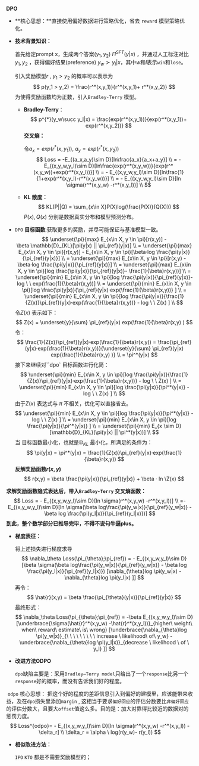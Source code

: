 **DPO**

+ **核心思想：**直接使用偏好数据进行策略优化，省去 `reward` 模型策略优化。

+ **技术背景知识：**

  首先给定prompt x，生成两个答案$(y_1,y_2)~\Pi^{SFT}(y|x)$ ，并通过人工标注对比$y_1,y_2$ ，获得偏好结果(preference) $y_w\succ y_l|x$，其中$w$和$l$表示`win`和`lose`。

  引入奖励模型$r$  , $y_1 > y_2$ 的概率可以表示为
  $$
  p(y_1 > y_2) = \frac{r^*(x,y_1)}{r^*(x,y_1)+ r^*(x,y_2)}
  $$
  为使得奖励函数均为正数，引入`Bradley-Terry` 模型。

  + **Bradley-Terry**：
    $$
    p^{*}(y_w\succ y_l|x) = \frac{exp(r^*(x,y_1))}{exp(r^*(x,y_1))+ exp(r^*(x,y_2))}
    $$
    **交叉熵：**

    令$a_x = exp(r^*(x,y_1))$,   $a_y = exp(r^*(x,y_2))$
    $$
    Loss = -E_{(a_x,a_y)\sim D}[ln\frac{a_x}{a_x+a_y}] \\
    = - E_{(x,y_w,y_l)\sim D}[ln\frac{exp(r^*(x,y_w))}{exp(r^*(x,y_w))+exp(r^*(x,y_l))}] \\
    = - E_{(x,y_w,y_l)\sim D}[ln\frac{1}{1+exp(r^*(x,y_l)-r^*(x,y_w))}]  \\
    = - E_{(x,y_w,y_l)\sim D}[ln \sigma(r^*(x,y_w) -r^*(x,y_l))] \\
    $$

  + **KL 散度：**
    $$
    KL(P||Q) = \sum_{x\in X}P(X)log(\frac{P(X)}{Q(X)})
    $$
    $P(x),Q(x)$  分别是数据真实分布和模型预测分布。

+  `DPO`  **目标函数**:获取更多的奖励，并尽可能保证与基准模型一致。
  $$
  \underset{\pi}{max} E_{x\in X, y \in \pi}[r(x,y)] - \beta·\mathbb{D}_{KL}[\pi(y|x) || \pi_{ref}(y|x)] \\
  = \underset{\pi}{max} E_{x\in X, y \in \pi}[r(x,y)] - E_{x\in X, y \in \pi}[\beta·log \frac{\pi(y|x)}{\pi_{ref}(y|x)}]  \\
  = \underset{\pi}{max} E_{x\in X, y \in \pi}[r(x,y) - \beta·log \frac{\pi(y|x)}{\pi_{ref}(y|x)}] \\
  =  \underset{\pi}{max} E_{x\in X, y \in \pi}[log \frac{\pi(y|x)}{\pi_{ref}(y|x)}- \frac{1}{\beta}r(x,y))] \\
  =  \underset{\pi}{min} E_{x\in X, y \in \pi}[log \frac{\pi(y|x)}{\pi_{ref}(y|x)}- log \ \ exp(\frac{1}{\beta}r(x,y))] \\
  =  \underset{\pi}{min} E_{x\in X, y \in \pi}[log \frac{\pi(y|x)}{\pi_{ref}(y|x)·exp(\frac{1}{\beta}r(x,y))} ] \\
  =  \underset{\pi}{min} E_{x\in X, y \in \pi}[log \frac{\pi(y|x)}{\frac{1}{Z(x)}\pi_{ref}(y|x)·exp(\frac{1}{\beta}r(x,y))} - log \ \ Z(x) ] \\
  $$
  令$Z(x)$ 表示如下：
  $$
  Z(x) = \underset{y}{\sum} \pi_{ref}(y|x) exp(\frac{1}{\beta}r(x,y) )
  $$
  令：
  $$
  \frac{1}{Z(x)}\pi_{ref}(y|x)·exp(\frac{1}{\beta}r(x,y)) = \frac{\pi_{ref}(y|x)·exp(\frac{1}{\beta}r(x,y))}{\underset{y}{\sum} \pi_{ref}(y|x) exp(\frac{1}{\beta}r(x,y) )} \\
   = \pi^*(y|x)
  $$
  接下来继续对``dpo` 目标函数进行化简：
  $$
  \underset{\pi}{min} E_{x\in X, y \in \pi}[log \frac{\pi(y|x)}{\frac{1}{Z(x)}\pi_{ref}(y|x)·exp(\frac{1}{\beta}r(x,y))} - log \ \ Z(x) ] \\
    =  \underset{\pi}{min} E_{x\in X, y \in \pi}[log \frac{\pi(y|x)}{\pi^*(y|x)} - log \ \ Z(x) ] \\
  $$
  由于$Z(x)$ 表达式与 $\pi$  不相关，优化可以直接省去。
  $$
  \underset{\pi}{min} E_{x\in X, y \in \pi}[log \frac{\pi(y|x)}{\pi^*(y|x)} - log \ \ Z(x) ] \\
  = \underset{\pi}{min} E_{x\in X, y \in \pi}[log \frac{\pi(y|x)}{\pi^*(y|x)} ] \\
  = \underset{\pi}{min} E_{x \sim D}[\mathbb{D}_{KL}(\pi(y|x) || \pi^*(y|x))] \\
  $$
  当 目标函数最小化，也就是$\mathbb{D}_{KL}$ 最小化，所满足的条件为：
  $$
  \pi(y|x) = \pi^*(y|x) = \frac{1}{Z(x)}\pi_{ref}(y|x)·exp(\frac{1}{\beta}r(x,y))
  $$
  **反解奖励函数$r(x,y)$**
  $$
  r(x,y) = \beta \frac{\pi(y|x)}{\pi_{ref}(y|x)} + \beta · ln \Z(x)
  $$
  

  **求解奖励函数隐式表达后，带入`Bradley-Terry` 交叉熵函数：**
  $$
  Loss = - E_{(x,y_w,y_l)\sim D}[ln \sigma(r^*(x,y_w) -r^*(x,y_l))] \\
  =- E_{(x,y_w,y_l)\sim D}[ln \sigma(\beta log\frac{\pi(y_w|x)}{\pi_{ref}(y_w|x)} - \beta log \frac{\pi(y_l|x)}{\pi_{ref}(y_l|x)})]
  $$
  **到此，整个数学部分已推导完毕，不得不说句牛逼plus。**

+ **梯度表征：**

  将上述损失进行梯度求导
  $$
  \nabla_\theta Loss(\pi_{\theta};\pi_{ref}) = - E_{(x,y_w,y_l)\sim D}[\beta  \sigma(\beta log\frac{\pi(y_w|x)}{\pi_{ref}(y_w|x)} - \beta log \frac{\pi(y_l|x)}{\pi_{ref}(y_l|x)}) [\nabla_{\theta}log \pi(y_w|x) - \nabla_{\theta}log \pi(y_l|x) ]]
  $$
  再令：
  $$
  \hat{r}(x,y) = \beta \frac{\pi_{\theta}(y|x)}{\pi_{ref}(y|x)} 
  $$
  最终形式：
  $$
  \nabla_\theta Loss(\pi_{\theta};\pi_{ref}) = -\beta E_{(x,y_w,y_l)\sim D}[\underbrace{\sigma(\hat{r}^*(x,y_w) -\hat{r}^*(x,y_l))}_{higher\ weight\ when\ reward\ estimate\ is\ wrong} [\underbrace{\nabla_{\theta}log \pi(y_w|x)}_{\ \ \  \ \ \ \ \  \ increase \  likelihood\ of\ y_w} - \underbrace{\nabla_{\theta}log \pi(y_l|x)}_{decrease \ likelihood \ of \ y_l} ]]
  $$
  

+ **改进方法ODPO**

  `dpo`缺陷主要是：采用`Bradley–Terry model`只给出了一个`response`比另一个`response`好的概率，而没有告诉我们好的程度。

​       `odpo` 核心思想： 把这个好的程度的差距信息引入到偏好的建模里，应该能带来收益，及在`dpo`损失里添加`margin` , 这相当于要求`偏好回应`的评估分数要比`非偏好回应`的评估分数大，且要大`offset`值这么多。目的是：加大对靠得比较近的数据对的惩罚力度。
$$
Loss^{odpo}= - E_{(x,y_w,y_l)\sim D}[ln \sigma(r^*(x,y_w) -r^*(x,y_l)) - \delta_r] \\
\delta_r = \alpha \ log(r(y_w)- r(y_l))
$$

+ **相似改进方法：**

  `IPO` `KTO` 都是不需要奖励模型的；

  